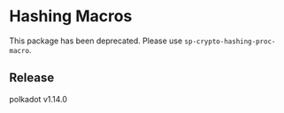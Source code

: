 # Hashing Macros

This package has been deprecated. Please use `sp-crypto-hashing-proc-macro`.


## Release

polkadot v1.14.0
